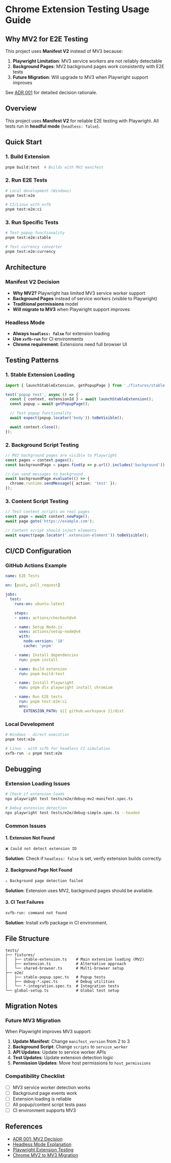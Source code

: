 # Chrome Extension Testing Usage Guide

## Why MV2 for E2E Testing

This project uses **Manifest V2** instead of MV3 because:

1. **Playwright Limitation**: MV3 service workers are not reliably detectable
2. **Background Pages**: MV2 background pages work consistently with E2E tests
3. **Future Migration**: Will upgrade to MV3 when Playwright support improves

See [ADR 001](ADR/001-manifest-v2-over-v3.md) for detailed decision rationale.

## Overview
This project uses **Manifest V2** for reliable E2E testing with Playwright. All tests run in **headful mode** (`headless: false`).

## Quick Start

### 1. Build Extension
```bash
pnpm build:test  # Builds with MV2 manifest
```

### 2. Run E2E Tests
```bash
# Local development (Windows)
pnpm test:e2e

# CI/Linux with xvfb
pnpm test:e2e:ci
```

### 3. Run Specific Tests
```bash
# Test popup functionality
pnpm test:e2e:stable

# Test currency converter
pnpm test:e2e:currency
```

## Architecture

### Manifest V2 Decision
- **Why MV2?** Playwright has limited MV3 service worker support
- **Background Pages** instead of service workers (visible to Playwright)
- **Traditional permissions** model
- **Will migrate to MV3** when Playwright support improves

### Headless Mode
- **Always `headless: false`** for extension loading
- **Use `xvfb-run`** for CI environments
- **Chrome requirement**: Extensions need full browser UI

## Testing Patterns

### 1. Stable Extension Loading
```typescript
import { launchStableExtension, getPopupPage } from './fixtures/stable-extension';

test('popup test', async () => {
  const { context, extensionId } = await launchStableExtension();
  const popup = await getPopupPage();

  // Test popup functionality
  await expect(popup.locator('body')).toBeVisible();

  await context.close();
});
```

### 2. Background Script Testing
```typescript
// MV2 background pages are visible to Playwright
const pages = context.pages();
const backgroundPage = pages.find(p => p.url().includes('background'));

// Can send messages to background
await backgroundPage.evaluate(() => {
  chrome.runtime.sendMessage({ action: 'test' });
});
```

### 3. Content Script Testing
```typescript
// Test content scripts on real pages
const page = await context.newPage();
await page.goto('https://example.com');

// Content script should inject elements
await expect(page.locator('.extension-element')).toBeVisible();
```

## CI/CD Configuration

### GitHub Actions Example
```yaml
name: E2E Tests

on: [push, pull_request]

jobs:
  test:
    runs-on: ubuntu-latest

    steps:
    - uses: actions/checkout@v4

    - name: Setup Node.js
      uses: actions/setup-node@v4
      with:
        node-version: '18'
        cache: 'pnpm'

    - name: Install dependencies
      run: pnpm install

    - name: Build extension
      run: pnpm build:test

    - name: Install Playwright
      run: pnpm dlx playwright install chromium

    - name: Run E2E tests
      run: pnpm test:e2e:ci
      env:
        EXTENSION_PATH: ${{ github.workspace }}/dist
```

### Local Development
```bash
# Windows - direct execution
pnpm test:e2e

# Linux - with xvfb for headless CI simulation
xvfb-run -a pnpm test:e2e
```

## Debugging

### Extension Loading Issues
```bash
# Check if extension loads
npx playwright test tests/e2e/debug-mv2-manifest.spec.ts

# Debug extension detection
npx playwright test tests/e2e/debug-simple.spec.ts --headed
```

### Common Issues

#### 1. Extension Not Found
```bash
❌ Could not detect extension ID
```
**Solution**: Check if `headless: false` is set, verify extension builds correctly.

#### 2. Background Page Not Found
```bash
⚠️ Background page detection failed
```
**Solution**: Extension uses MV2, background pages should be available.

#### 3. CI Test Failures
```bash
xvfb-run: command not found
```
**Solution**: Install xvfb package in CI environment.

## File Structure

```
tests/
├── fixtures/
│   ├── stable-extension.ts    # Main extension loading (MV2)
│   ├── extension.ts           # Alternative approach
│   └── shared-browser.ts      # Multi-browser setup
├── e2e/
│   ├── stable-popup.spec.ts   # Popup tests
│   ├── debug-*.spec.ts        # Debug utilities
│   └── *-integration.spec.ts  # Integration tests
└── global-setup.ts            # Global test setup
```

## Migration Notes

### Future MV3 Migration
When Playwright improves MV3 support:

1. **Update Manifest**: Change `manifest_version` from 2 to 3
2. **Background Script**: Change `scripts` to `service_worker`
3. **API Updates**: Update to service worker APIs
4. **Test Updates**: Update extension detection logic
5. **Permission Updates**: Move host permissions to `host_permissions`

### Compatibility Checklist
- [ ] MV3 service worker detection works
- [ ] Background page events work
- [ ] Extension loading is reliable
- [ ] All popup/content script tests pass
- [ ] CI environment supports MV3

## References

- [ADR 001: MV2 Decision](ADR/001-manifest-v2-over-v3.md)
- [Headless Mode Explanation](.cursor/HEADLESS_FALSE_EXPLANATION.md)
- [Playwright Extension Testing](https://playwright.dev/docs/chrome-extensions)
- [Chrome MV2 to MV3 Migration](https://developer.chrome.com/docs/extensions/develop/migrate-to-mv3)
